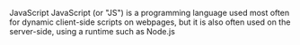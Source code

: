 JavaScript
JavaScript (or "JS") is a programming language used most often for dynamic client-side scripts on webpages, but it is also often used on the server-side, using a runtime such as Node.js
